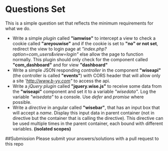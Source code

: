 # Questions Set

This is a simple question set that reflects the minimum requirements for what we do.

* Write a simple *plugin* called **"iamwise"** to intercept a view to check a cookie called **"areyouwise"** and if the cookie is set to **"no" or not set**, redirect the view to login page at *"index.php?option=com_users&view=login"* else allow the page to function normally. This plugin should only check for the component called **"com_dashboard"** and for view **"dashboard"**
* Write a simple JSON responding *controller* in the component **"wiseapi"** (the controller is called **"events"**) with CORS header that will allow only a site *'http://www.b-yy.com"* to access the api. 
* Write a *jQuery plugin* called **"jquery.wise.js"** to receive some data from the **"wiseapi"** component and set it to a variable *"wisedata"*. Log the variable *"wisedata"* to a console. Use *defer* and *promise* where possible.
* Write a *directive* in angular called **"wisebar"**, that has an input box that will accept a *name*. Display this input data in parent container (not in directive but the container that is calling the directive). This directive can be used multiple times in the parent container, each bound with different variables. **(isolated scopes)**

##Submission
Please submit your answers/solutions with a pull request to this repo